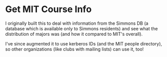 # Get MIT Course Info
I originally built this to deal with information from the Simmons DB (a database which is available only to Simmons residents) and see what the distribution of majors was (and how it compared to MIT's overall).

I've since augmented it to use kerberos IDs (and the MIT people directory), so other organizations (like clubs with mailing lists) can use it, too!